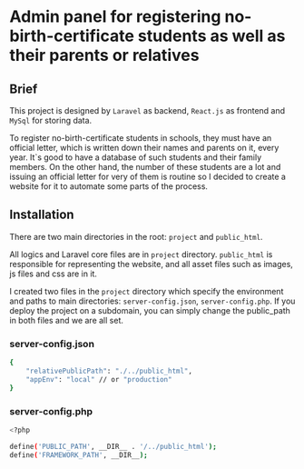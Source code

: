 # Admin panel for registering no-birth-certificate students as well as their parents or relatives

## Brief
This project is designed by `Laravel` as backend, `React.js` as frontend and `MySql` for storing data.

To register no-birth-certificate students in schools, they must have an official letter, which is written down their names and parents on it, every year. It`s good to have a database of such students and their family members. On the other hand, the number of these students are a lot and issuing an official letter for very of them is routine so I decided to create a website for it to automate some parts of the process.


## Installation
There are two main directories in the root: `project` and `public_html`.

All logics and Laravel core files are in `project` directory. `public_html` is responsible for representing the website, and all asset files such as images, js files and css are in it.

I created two files in the `project` directory which specify the environment and paths to main directories:
`server-config.json`, `server-config.php`. If you deploy the project on a subdomain, you can simply change the public_path in both files and we are all set.

### server-config.json
```bash
{
    "relativePublicPath": "./../public_html",
    "appEnv": "local" // or "production"
}
```

### server-config.php
```bash
<?php

define('PUBLIC_PATH', __DIR__ . '/../public_html');
define('FRAMEWORK_PATH', __DIR__);
```

